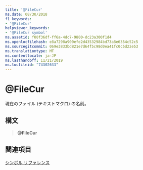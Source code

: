 ```yaml
---
title: '@FileCur'
ms.date: 08/30/2018
f1_keywords:
- '@FileCur'
helpviewer_keywords:
- '@FileCur symbol'
ms.assetid: f00f36df-ff6a-4dc7-9800-dc23a300f1d4
ms.openlocfilehash: e8a7298a900efe2d43532984bd73a8e6354c52c5
ms.sourcegitcommit: 069e3833bd821e7d64f5c98d0ea41fc0c5d22e53
ms.translationtype: MT
ms.contentlocale: ja-JP
ms.lasthandoff: 11/21/2019
ms.locfileid: "74302633"
---
```

# <a name="filecur"></a>\@FileCur

現在のファイル (テキストマクロ) の名前。

## <a name="syntax"></a>構文

> **\@FileCur**

## <a name="see-also"></a>関連項目

[シンボル リファレンス](../../assembler/masm/symbols-reference.md)
